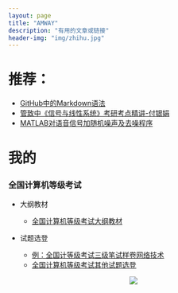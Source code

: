 ```yaml
---
layout: page
title: "AMWAY"
description: "有用的文章或链接"
header-img: "img/zhihu.jpg"
---
```




# 推荐：

- [GitHub中的Markdown语法](https://www.cnblogs.com/yabin/p/6366151.html)
- [管致中《信号与线性系统》考研考点精讲-付银娟](http://www.bilibili.com/video/av8002313/)
- [MATLAB对语音信号加随机噪声及去噪程序](http://blog.sina.com.cn/s/blog_6cde146e0100o0rm.html)

# 我的

### 全国计算机等级考试

* 大纲教材
  - [全国计算机等级考试大纲教材](http://ncre.neea.edu.cn/html1/category/1507/899-1.htm)

* 试题选登
  - [例：全国计等级考试三级笔试样卷网络技术](https://raw.githubusercontent.com/diaryyaming/diaryyaming.github.io/master/myfiles/全国计算机等级考试三级笔试样卷网络技术.docx)
  - [全国计算机等级考试其他试题选登](http://ncre.neea.edu.cn/html1/category/1507/848-1.htm)






<center>
    <p><img src="http://wx2.sinaimg.cn/mw690/005PA203gy1fhl2jbw0b0j30k20k20vs.jpg" align="center"></p>
</center>



